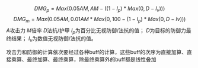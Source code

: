 $$
DMG_p=Max(0.05AM,AM-((1-I_p)*Max(0,D-I_v)))
$$
$$
DMG_m=Max(0.05AM,0.01AM*Max(0,100-(1-I_p)*Max(0,D-Iv)))
$$
$A$攻击力
$M$倍率
$D$法抗/护甲
$I_p$为百分比无视防御/法抗的值；
$D$为目标的防御力最终结果；
$I_v$为数值无视防御/法抗的值。

攻击力和防御的计算依次要经过各种buff的计算，这些buff的次序为直接加算、直接乘算、最终加算、最终乘算，除最终乘算外的buff都是线性叠加